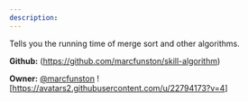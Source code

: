 ```yaml
---
description: 
---
```

Tells you the running time of merge sort and other algorithms.

**Github:** (https://github.com/marcfunston/skill-algorithm)

**Owner:** [@marcfunston](https://github.com/marcfunston) ![https://avatars2.githubusercontent.com/u/22794173?v=4]

